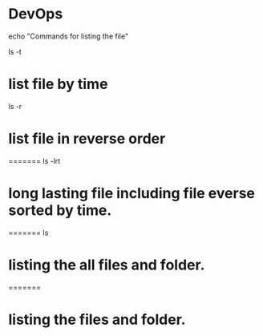 # DevOps

echo "Commands for listing the file"

ls -t 

# list file by time

ls -r

# list file in reverse order

=======
ls -lrt
# long lasting file including file everse sorted by time.

=======
ls
# listing the all files and folder.
=======
# listing the files and folder.
